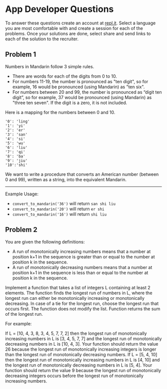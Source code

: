 # App Developer Questions

To answer these questions create an account at [repl.it](https://repl.it/). Select a language you are most comfortable with and create a session for each of the problems. Once your solutions are done, select share and send links to each of the solution to the recruiter.

## Problem 1

Numbers in Mandarin follow 3 simple rules.
- There are words for each of the digits from 0 to 10.
- For numbers 11-19, the number is pronounced as "ten digit", so for example, 16 would be pronounced (using Mandarin) as "ten six".
- For numbers between 20 and 99, the number is pronounced as “digit ten digit”, so for example, 37 would be pronounced (using Mandarin) as "three ten seven". If the digit is a zero, it is not included.

Here is a mapping for the numbers between 0 and 10.
```
'0': 'ling'
'1': 'yi'
'2': 'er'
'3': 'san'
'4': 'si'
'5': 'wu'
'6': 'liu'
'7': 'qi'
'8': 'ba'
'9': 'jiu'
'10':'shi'
```

We want to write a procedure that converts an American number (between 0 and 99), written as a string, into the equivalent Mandarin.
________________________________________
Example Usage:
- `convert_to_mandarin('36')` will return `san shi liu`
- `convert_to_mandarin('20')` will return `er shi`
- `convert_to_mandarin('16')` will return `shi liu`

## Problem 2

You are given the following definitions:

- A run of monotonically increasing numbers means that a number at position k+1 in the sequence is greater than or equal to the number at position k in the sequence.
- A run of monotonically decreasing numbers means that a number at position k+1 in the sequence is less than or equal to the number at position k in the sequence.

Implement a function that takes a list of integers L containing at least 2 elements. The function finds the longest run of numbers in L, where the longest run can either be monotonically increasing or monotonically decreasing. In case of a tie for the longest run, choose the longest run that occurs first. The function does not modify the list. Function returns the sum of the longest run.

For example:

If L = [10, 4, 3, 8, 3, 4, 5, 7, 7, 2] then the longest run of monotonically increasing numbers in L is [3, 4, 5, 7, 7] and the longest run of monotonically decreasing numbers in L is [10, 4, 3]. Your function should return the value 26 because the longest run of monotonically increasing integers is longer than the longest run of monotonically decreasing numbers.
If L = [5, 4, 10] then the longest run of monotonically increasing numbers in L is [4, 10] and the longest run of monotonically decreasing numbers in L is [5, 4]. Your function should return the value 9 because the longest run of monotonically decreasing integers occurs before the longest run of monotonically increasing numbers.
